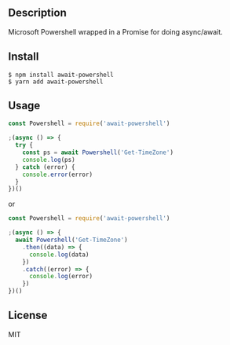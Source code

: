 ## Description

Microsoft Powershell wrapped in a Promise for doing async/await.

## Install

```console
$ npm install await-powershell
$ yarn add await-powershell
```

## Usage

```javascript
const Powershell = require('await-powershell')

;(async () => {
  try {
    const ps = await Powershell('Get-TimeZone')
    console.log(ps)
  } catch (error) {
    console.error(error)
  }
})()
```

or

```javascript
const Powershell = require('await-powershell')

;(async () => {
  await Powershell('Get-TimeZone')
    .then((data) => {
      console.log(data)
    })
    .catch((error) => {
      console.log(error)
    })
})()
```

## License

MIT
